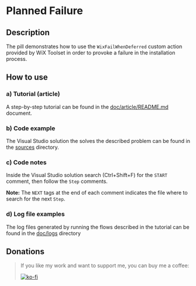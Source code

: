 # Planned Failure

## Description

The pill demonstrates how to use the `WixFailWhenDeferred` custom action provided by WiX Toolset in order to provoke a failure in the installation process.

## How to use

### a) Tutorial (article)

A step-by-step tutorial can be found in the [doc/article/README.md](doc/article/README.md) document.

### b) Code example

The Visual Studio solution the solves the described problem can be found in the [sources](sources) directory.

### c) Code notes

Inside the Visual Studio solution search (Ctrl+Shift+F) for the `START` comment, then follow the `Step` comments.

**Note:** The `NEXT` tags at the end of each comment indicates the file where to search for the next `Step`.

### d) Log file examples

The log files generated by running the flows described in the tutorial can be found in the [doc/logs](doc/logs) directory

## Donations

> If you like my work and want to support me, you can buy me a coffee:
>
> [![ko-fi](https://www.ko-fi.com/img/githubbutton_sm.svg)](https://ko-fi.com/Y8Y62EZ8H)

